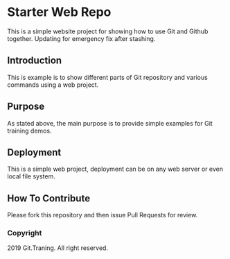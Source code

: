 # Starter Web Repo

This is a simple website project for showing how to use Git and Github together. Updating for emergency fix after stashing.

## Introduction

This is example is to show different parts of Git repository and various commands using a web project.

## Purpose

As stated above, the main purpose is to provide simple examples for Git training demos. 

## Deployment

This is a simple web project, deployment can be on any web server or even local file system.

## How To Contribute
Please fork this repository and then issue Pull Requests for review.

### Copyright
2019 Git.Traning. All right reserved.